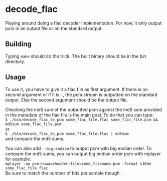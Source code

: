 decode_flac
===========

Playing around doing a flac decoder implementation. For now, it only output pcm
in an output file or on the standard output.

## Building

Typing `make` should do the trick. The built binary should be in the *bin*
directory.

## Usage

To use it, you have to give it a flac file as first argument. If there is no
second argument or if it is `-`, the pcm stream is outputted on the standard
output. Else the second argument should be the output file.

Checking the md5 sum of the outputted pcm against the md5 sum provided in the
metadata of the flac file is the main goal. To do that you can type:  
`$ ./bin/decode_flac_to_pcm some_flac_file.flac some_flac_file.pcm && md5sum
some_flac_file.pcm`  
or  
`$ ./bin/decode_flac_to_pcm some_flac_file.flac | md5sum`  
and compare the md5 sums.

You can also add `--big-endian` to output pcm with big endian order. To compare
the md5 sums, you can output big endian order pcm with mplayer for example:  
`mplayer -ao pcm:nowaveheader:file=some_filename.pcm -format s16be
some_flac_file.flac`  
Be sure to match the number of bits per sample though.

